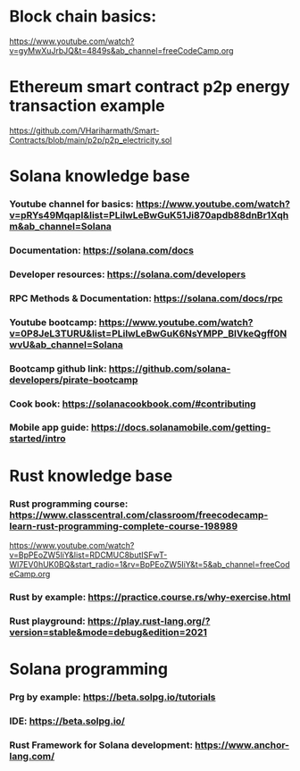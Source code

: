 # Block chain basics:

https://www.youtube.com/watch?v=gyMwXuJrbJQ&t=4849s&ab_channel=freeCodeCamp.org

# Ethereum smart contract p2p energy transaction example

https://github.com/VHariharmath/Smart-Contracts/blob/main/p2p/p2p_electricity.sol

# Solana knowledge base

### Youtube channel for basics: https://www.youtube.com/watch?v=pRYs49MqapI&list=PLilwLeBwGuK51Ji870apdb88dnBr1Xqhm&ab_channel=Solana

### Documentation: https://solana.com/docs

### Developer resources: https://solana.com/developers

### RPC Methods & Documentation: https://solana.com/docs/rpc

### Youtube bootcamp: https://www.youtube.com/watch?v=0P8JeL3TURU&list=PLilwLeBwGuK6NsYMPP_BlVkeQgff0NwvU&ab_channel=Solana

### Bootcamp github link: https://github.com/solana-developers/pirate-bootcamp

### Cook book: https://solanacookbook.com/#contributing

### Mobile app guide: https://docs.solanamobile.com/getting-started/intro

# Rust knowledge base

### Rust programming course: https://www.classcentral.com/classroom/freecodecamp-learn-rust-programming-complete-course-198989

https://www.youtube.com/watch?v=BpPEoZW5IiY&list=RDCMUC8butISFwT-Wl7EV0hUK0BQ&start_radio=1&rv=BpPEoZW5IiY&t=5&ab_channel=freeCodeCamp.org

### Rust by example: https://practice.course.rs/why-exercise.html

### Rust playground: https://play.rust-lang.org/?version=stable&mode=debug&edition=2021

# Solana programming

### Prg by example: https://beta.solpg.io/tutorials

### IDE: https://beta.solpg.io/

### Rust Framework for Solana development: https://www.anchor-lang.com/
